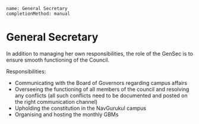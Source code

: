 ```ngMeta
name: General Secretary
completionMethod: manual
```

# General Secretary

In addition to managing her own responsibilities, the role of the GenSec is to ensure smooth functioning of the Council.

Responsibilities:
- Communicating with the Board of Governors regarding campus affairs
- Overseeing the functioning of all members of the council and resolving any conflicts (all such conflicts need to be documented and posted on the right communication channel)
- Upholding the constitution in the NavGurukul campus 
- Organising and hosting the monthly GBMs

